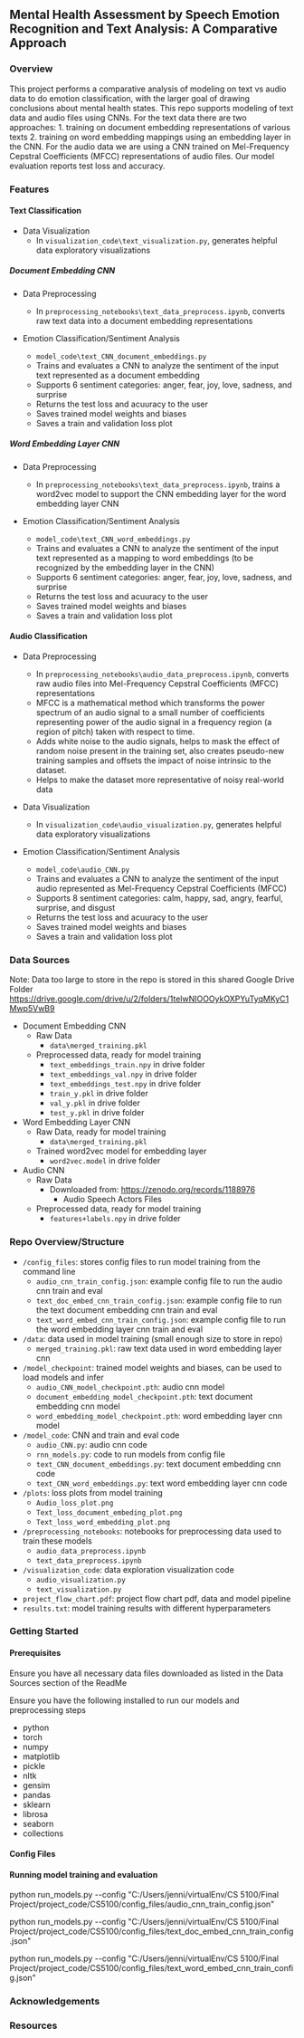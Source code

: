 ## Mental Health Assessment by Speech Emotion Recognition and Text Analysis: A Comparative Approach

### Overview
This project performs a comparative analysis of modeling on text vs audio data to do emotion classification, with the larger goal of drawing conclusions about mental health states. This repo supports modeling of text data and audio files using CNNs. For the text data there are two approaches: 1. training on document embedding representations of various texts 2. training on word embedding mappings using an embedding layer in the CNN. For the audio data we are using a CNN trained on Mel-Frequency Cepstral Coefficients (MFCC) representations of audio files. Our model evaluation reports test loss and accuracy. 

### Features

#### Text Classification

- Data Visualization
    - In `visualization_code\text_visualization.py`, generates helpful data exploratory visualizations

##### Document Embedding CNN

- Data Preprocessing
    - In `preprocessing_notebooks\text_data_preprocess.ipynb`, converts raw text data into a document embedding representations

- Emotion Classification/Sentiment Analysis
    - `model_code\text_CNN_document_embeddings.py`
    - Trains and evaluates a CNN to analyze the sentiment of the input text represented as a document embedding
    - Supports 6 sentiment categories: anger, fear, joy, love, sadness, and surprise
    - Returns the test loss and acuuracy to the user
    - Saves trained model weights and biases
    - Saves a train and validation loss plot

##### Word Embedding Layer CNN

- Data Preprocessing
    - In `preprocessing_notebooks\text_data_preprocess.ipynb`, trains a word2vec model to support the CNN embedding layer for the word embedding layer CNN

- Emotion Classification/Sentiment Analysis
    - `model_code\text_CNN_word_embeddings.py`
    - Trains and evaluates a CNN to analyze the sentiment of the input text represented as a mapping to word embeddings (to be recognized by the embedding layer in the CNN)
    - Supports 6 sentiment categories: anger, fear, joy, love, sadness, and surprise
    - Returns the test loss and acuuracy to the user
    - Saves trained model weights and biases
    - Saves a train and validation loss plot

#### Audio Classification

- Data Preprocessing
    - In `preprocessing_notebooks\audio_data_preprocess.ipynb`, converts raw audio files into Mel-Frequency Cepstral Coefficients (MFCC) representations
    - MFCC is a mathematical method which transforms the power spectrum of an audio signal to a small number of coefficients representing power of the audio signal in a frequency region (a region of pitch) taken with respect to time.
    - Adds white noise to the audio signals, helps to mask the effect of random noise present in the training set, also creates pseudo-new training samples and offsets the impact of noise intrinsic to the dataset.
    - Helps to make the dataset more representative of noisy real-world data

- Data Visualization
    - In `visualization_code\audio_visualization.py`, generates helpful data exploratory visualizations

- Emotion Classification/Sentiment Analysis
    - `model_code\audio_CNN.py`
    - Trains and evaluates a CNN to analyze the sentiment of the input audio represented as Mel-Frequency Cepstral Coefficients (MFCC)
    - Supports 8 sentiment categories: calm, happy, sad, angry, fearful, surprise, and disgust
    - Returns the test loss and acuuracy to the user
    - Saves trained model weights and biases
    - Saves a train and validation loss plot

### Data Sources

Note: Data too large to store in the repo is stored in this shared Google Drive Folder https://drive.google.com/drive/u/2/folders/1telwNIOOOykOXPYuTyqMKyC1Mwp5VwB9

- Document Embedding CNN
    - Raw Data
        - `data\merged_training.pkl`
    - Preprocessed data, ready for model training
        - `text_embeddings_train.npy` in drive folder
        - `text_embeddings_val.npy` in drive folder
        - `text_embeddings_test.npy` in drive folder
        - `train_y.pkl` in drive folder
        - `val_y.pkl` in drive folder
        - `test_y.pkl` in drive folder
- Word Embedding Layer CNN
    - Raw Data, ready for model training
        - `data\merged_training.pkl`
    - Trained word2vec model for embedding layer
        - `word2vec.model` in drive folder
- Audio CNN
    - Raw Data
        - Downloaded from: https://zenodo.org/records/1188976 
            - Audio Speech Actors Files
    - Preprocessed data, ready for model training
        - `features+labels.npy` in drive folder

### Repo Overview/Structure

- `/config_files`: stores config files to run model training from the command line
    - `audio_cnn_train_config.json`: example config file to run the audio cnn train and eval
    - `text_doc_embed_cnn_train_config.json`: example config file to run the text document embedding cnn train and eval
    - `text_word_embed_cnn_train_config.json`: example config file to run the word embedding layer cnn train and eval
- `/data`: data used in model training (small enough size to store in repo)
    - `merged_training.pkl`: raw text data used in word embedding layer cnn
- `/model_checkpoint`: trained model weights and biases, can be used to load models and infer
    - `audio_CNN_model_checkpoint.pth`: audio cnn model
    - `document_embedding_model_checkpoint.pth`: text document embedding cnn model
    - `word_embedding_model_checkpoint.pth`: word embedding layer cnn model
- `/model_code`: CNN and train and eval code
    - `audio_CNN.py`: audio cnn code
    - `rnn_models.py`: code to run models from config file
    - `text_CNN_document_embeddings.py`: text document embedding cnn code
    - `text_CNN_word_embeddings.py`: text word embedding layer cnn code
- `/plots`: loss plots from model training
    - `Audio_loss_plot.png`
    - `Text_loss_document_embeding_plot.png`
    - `Text_loss_word_embedding_plot.png`
- `/preprocessing_notebooks`: notebooks for preprocessing data used to train these models
    - `audio_data_preprocess.ipynb`
    - `text_data_preprocess.ipynb`
- `/visualization_code`: data exploration visualization code
    - `audio_visualization.py`
    - `text_visualization.py`
- `project_flow_chart.pdf`: project flow chart pdf, data and model pipeline
- `results.txt`: model training results with different hyperparameters

### Getting Started

#### Prerequisites

Ensure you have all necessary data files downloaded as listed in the Data Sources section of the ReadMe

Ensure you have the following installed to run our models and preprocessing steps
- python
- torch
- numpy
- matplotlib
- pickle
- nltk
- gensim
- pandas
- sklearn
- librosa
- seaborn
- collections

#### Config Files



#### Running model training and evaluation

python run_models.py --config "C:/Users/jenni/virtualEnv/CS 5100/Final Project/project_code/CS5100/config_files/audio_cnn_train_config.json"

python run_models.py --config "C:/Users/jenni/virtualEnv/CS 5100/Final Project/project_code/CS5100/config_files/text_doc_embed_cnn_train_config.json"

python run_models.py --config "C:/Users/jenni/virtualEnv/CS 5100/Final Project/project_code/CS5100/config_files/text_word_embed_cnn_train_config.json"

### Acknowledgements

### Resources